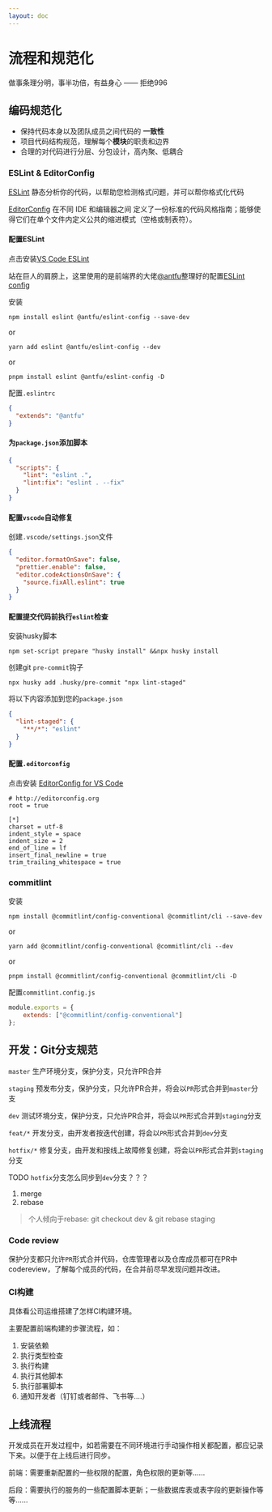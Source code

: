 ```yaml
---
layout: doc
---
```


# 流程和规范化

做事条理分明，事半功倍，有益身心 —— 拒绝996


## 编码规范化

- 保持代码本身以及团队成员之间代码的 **一致性**
- 项目代码结构规范，理解每个**模块**的职责和边界
- 合理的对代码进行分层、分包设计，高内聚、低耦合

### ESLint & EditorConfig

[ESLint](https://eslint.org/) 静态分析你的代码，以帮助您检测格式问题，并可以帮你格式化代码

[EditorConfig](https://editorconfig.org/) 在不同 IDE 和编辑器之间 定义了一份标准的代码风格指南；能够使得它们在单个文件内定义公共的缩进模式（空格或制表符）。


#### 配置ESLint

点击安装[VS Code ESLint](https://marketplace.visualstudio.com/items?itemName=dbaeumer.vscode-eslint)

站在巨人的肩膀上，这里使用的是前端界的大佬[@antfu](https://github.com/antfu)整理好的配置[ESLint config](https://www.npmjs.com/package/@antfu/eslint-config)

安装

```shell
npm install eslint @antfu/eslint-config --save-dev
```
or
```shell
yarn add eslint @antfu/eslint-config --dev
```
or
```shell
pnpm install eslint @antfu/eslint-config -D
```

配置`.eslintrc`

```json
{
  "extends": "@antfu"
}
```


#### 为`package.json`添加脚本

```json
{
  "scripts": {
    "lint": "eslint .",
    "lint:fix": "eslint . --fix"
  }
}
```

#### 配置`vscode`自动修复

创建`.vscode/settings.json`文件

```json
{
  "editor.formatOnSave": false,
  "prettier.enable": false,
  "editor.codeActionsOnSave": {
    "source.fixAll.eslint": true
  }
}
```

#### 配置提交代码前执行`eslint`检查

安装husky脚本

```shell
npm set-script prepare "husky install" &&npx husky install
```

创建git `pre-commit`钩子

```shell
npx husky add .husky/pre-commit "npx lint-staged"
```

将以下内容添加到您的`package.json`

```json
{
  "lint-staged": {
    "**/*": "eslint"
  }
}
```

#### 配置`.editorconfig`

点击安装 [EditorConfig for VS Code](https://marketplace.visualstudio.com/items?itemName=EditorConfig.EditorConfig)

```
# http://editorconfig.org
root = true

[*]
charset = utf-8
indent_style = space
indent_size = 2
end_of_line = lf
insert_final_newline = true
trim_trailing_whitespace = true
```
### commitlint

安装

```shell
npm install @commitlint/config-conventional @commitlint/cli --save-dev
```
or
```shell
yarn add @commitlint/config-conventional @commitlint/cli --dev
```
or
```shell
pnpm install @commitlint/config-conventional @commitlint/cli -D
```

配置`commitlint.config.js`

```javascript
module.exports = { 
	extends: ["@commitlint/config-conventional"] 
};
```

## 开发：Git分支规范

`master` 生产环境分支，保护分支，只允许PR合并

`staging` 预发布分支，保护分支，只允许PR合并，将会以`PR`形式合并到`master`分支

`dev` 测试环境分支，保护分支，只允许PR合并，将会以`PR`形式合并到`staging`分支

`feat/*` 开发分支，由开发者按迭代创建，将会以`PR`形式合并到`dev`分支

`hotfix/*` 修复分支，由开发和按线上故障修复创建，将会以`PR`形式合并到`staging`分支

TODO `hotfix`分支怎么同步到`dev`分支？？？

1. merge
2. rebase

> 个人倾向于rebase: git checkout dev & git rebase staging

### Code review

保护分支都只允许`PR`形式合并代码，仓库管理者以及仓库成员都可在PR中codereview，了解每个成员的代码，在合并前尽早发现问题并改进。

### CI构建

具体看公司运维搭建了怎样CI构建环境。

主要配置前端构建的步骤流程，如：

1. 安装依赖
2. 执行类型检查
3. 执行构建
4. 执行其他脚本
5. 执行部署脚本
6. 通知开发者（钉钉或者邮件、飞书等....）



## 上线流程

开发成员在开发过程中，如若需要在不同环境进行手动操作相关都配置，都应记录下来。以便于在上线后进行同步。

前端：需要重新配置的一些权限的配置，角色权限的更新等......

后段：需要执行的服务的一些配置脚本更新；一些数据库表或表字段的更新操作等等......

